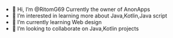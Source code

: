 - 👋 Hi, I’m @RitomG69 Currently the owner of AnonApps
- 👀 I’m interested in learning more about Java,Kotlin,Java script
- 🌱 I’m currently learning Web design
- 💞️ I’m looking to collaborate on Java,Kotlin projects

